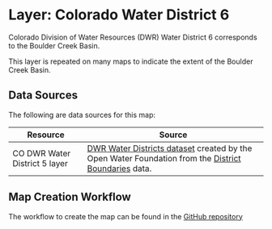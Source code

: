 # Layer: Colorado Water District 6 #

Colorado Division of Water Resources (DWR)
Water District 6 corresponds to the Boulder Creek Basin.

This layer is repeated on many maps to indicate the extent of the Boulder Creek Basin.

## Data Sources ##

The following are data sources for this map:

| **Resource** | **Source** |
| -- | -- |
| CO DWR Water District 5 layer | [DWR Water Districts dataset](https://data.openwaterfoundation.org/state/co/dwr/districts/) created by the Open Water Foundation from the [District Boundaries](https://www.colorado.gov/pacific/cdss/gis-data-category) data. |

## Map Creation Workflow ##

The workflow to create the map can be found in the
[GitHub repository](https://github.com/OpenWaterFoundation/owf-infomapper-co-boulder/tree/master/workflow/BasinEntities/Administration-CoDwrWaterDistricts)
